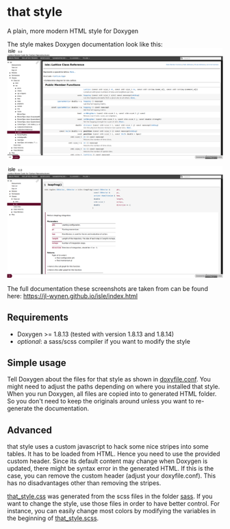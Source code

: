 # that style
A plain, more modern HTML style for Doxygen

The style makes Doxygen documentation look like this:
![Screenshot of class doc](/screenshots/screenshot_class.png?raw=true "Screenshot of a class documentation")

![Screenshot of function doc](/screenshots/screenshot_function.png?raw=true "Screenshot of a function documentation")

The full documentation these screenshots are taken from can be found here: https://jl-wynen.github.io/isle/index.html

## Requirements
- Doxygen >= 1.8.13 (tested with version 1.8.13 and 1.8.14)
- *optional*: a sass/scss compiler if you want to modify the style

## Simple usage
Tell Doxygen about the files for that style as shown in [doxyfile.conf](doxyfile.conf). You might need to adjust the
paths depending on where you installed that style.
When you run Doxygen, all files are copied into to generated HTML folder. So you don't need to keep the originals around
unless you want to re-generate the documentation.

## Advanced
that style uses a custom javascript to hack some nice stripes into some tables. It has to be loaded from HTML. Hence you need
to use the provided custom header. Since its default content may change when Doxygen is updated, there might be syntax error in
the generated HTML. If this is the case, you can remove the custom header (adjust your doxyfile.conf). This has no
disadvantages other than removing the stripes.

[that_style.css](that_style.css) was generated from the scss files in the folder [sass](sass). If you want to change the style,
use those files in order to have better control. For instance, you can easily change most colors by modifying the variables
in the beginning of [that_style.scss](sass/that_style.scss).
